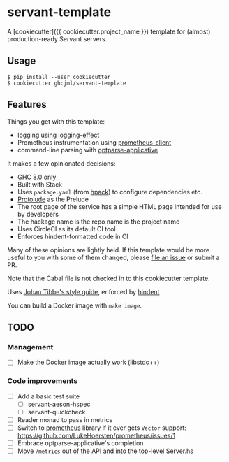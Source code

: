 # servant-template

A [cookiecutter]({{ cookiecutter.project_name }}) template for
(almost) production-ready Servant servers.

## Usage

```
$ pip install --user cookiecutter
$ cookiecutter gh:jml/servant-template
```

## Features

Things you get with this template:

* logging using [logging-effect](http://hackage.haskell.org/package/logging-effect)
* Prometheus instrumentation using [prometheus-client](https://hackage.haskell.org/package/prometheus-client)
* command-line parsing with [optparse-applicative](https://hackage.haskell.org/package/optparse-applicative)

It makes a few opinionated decisions:

* GHC 8.0 only
* Built with Stack
* Uses `package.yaml` (from [hpack](https://hackage.haskell.org/package/hpack)) to configure dependencies etc.
* [Protolude](https://github.com/sdiehl/protolude) as the Prelude
* The root page of the service has a simple HTML page intended for use by developers
* The hackage name is the repo name is the project name
* Uses CircleCI as its default CI tool
* Enforces hindent-formatted code in CI

Many of these opinions are lightly held. If this template would be more useful to you with some of them changed, please [file an issue](https://github.com/jml/servant-template/issues/new) or submit a PR.

Note that the Cabal file is not checked in to this cookiecutter template.

Uses [Johan Tibbe's style guide](https://github.com/tibbe/haskell-style-guide/blob/master/haskell-style.md), enforced by [hindent](https://github.com/chrisdone/hindent)

You can build a Docker image with `make image`.

## TODO

### Management

- [ ] Make the Docker image actually work (libstdc++)

### Code improvements

- [ ] Add a basic test suite
  - [ ] servant-aeson-hspec
  - [ ] servant-quickcheck
- [ ] Reader monad to pass in metrics
- [ ] Switch to [prometheus](https://hackage.haskell.org/package/prometheus) library if it ever gets `Vector` support: https://github.com/LukeHoersten/prometheus/issues/1
- [ ] Embrace optparse-applicative's completion
- [ ] Move `/metrics` out of the API and into the top-level Server.hs
